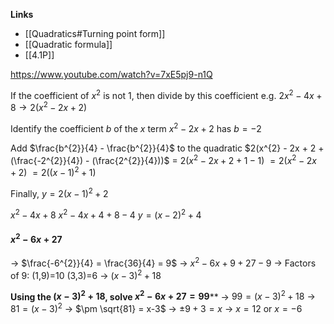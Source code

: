 **Links**
- [[Quadratics#Turning point form]] 
- [[Quadratic formula]] 
- [[4.1P]] 

https://www.youtube.com/watch?v=7xE5pj9-n1Q

If the coefficient of $x^{2}$ is not 1, then divide by this coefficient
	e.g. $2x^{2} - 4x + 8 \rightarrow 2(x^{2} -2x + 2)$

Identify the coefficient $b$ of the $x$ term
	$x^{2} - 2x + 2$ has $b=-2$

Add $\frac{b^{2}}{4} - \frac{b^{2}}{4}$ to the quadratic
	$2(x^{2} - 2x + 2 + (\frac{-2^{2}}{4}) - (\frac{2^{2}}{4}))$
	= $2(x^{2} - 2x + 2 + 1 - 1)$
	$=2(x^{2} - 2x + 2)$
	$=2((x-1)^{2} + 1)$	

Finally, 
$y = 2(x-1)^{2} + 2$


$x^{2} - 4x + 8$
$x^{2} - 4x + 4 + 8 - 4$
$y=(x-2)^{2} + 4$


#### $x^{2} - 6x  + 27$
-> $\frac{-6^{2}}{4} = \frac{36}{4} = 9$
-> $x^{2} - 6x + 9 + 27 - 9$
	-> Factors of 9:
		(1,9)=10
		(3,3)=6
-> $(x-3)^{2} + 18$

**Using the $(x-3)^{2} + 18$, solve $x^{2}-6x+27 = 99$****
-> $99 = (x-3)^{2} + 18$
-> $81 = (x-3)^{2}$
-> $\pm \sqrt{81} = x-3$
-> $\pm 9 + 3 = x$
-> $x = 12$ or $x=-6$ 
